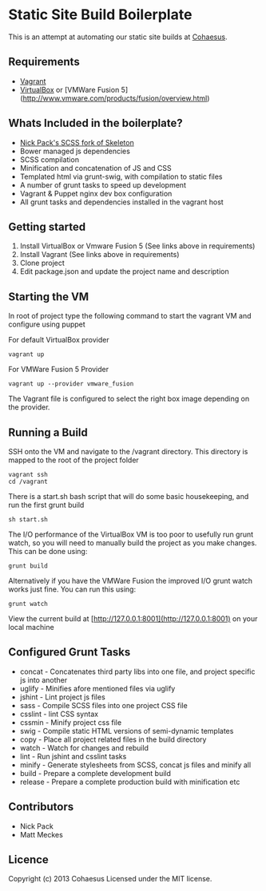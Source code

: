 # Static Site Build Boilerplate
This is an attempt at automating our static site builds at [Cohaesus](http://www.cohaesus.co.uk).

## Requirements
* [Vagrant](http://www.vagrantup.com/)
* [VirtualBox](https://www.virtualbox.org/) or [VMWare Fusion 5] (http://www.vmware.com/products/fusion/overview.html)

## Whats Included in the boilerplate?

* [Nick Pack's SCSS fork of Skeleton](https://github.com/nickpack/Skeleton-SCSS)
* Bower managed js dependencies
* SCSS compilation
* Minification and concatenation of JS and CSS
* Templated html via grunt-swig, with compilation to static files
* A number of grunt tasks to speed up development
* Vagrant & Puppet nginx dev box configuration
* All grunt tasks and dependencies installed in the vagrant host

## Getting started
1. Install VirtualBox or Vmware Fusion 5 (See links above in requirements)
2. Install Vagrant (See links above in requirements)
3. Clone project
4. Edit package.json and update the project name and description

## Starting the VM
In root of project type the following command to start the vagrant VM and configure using puppet

For default VirtualBox provider

    vagrant up

For VMWare Fusion 5 Provider

    vagrant up --provider vmware_fusion

The Vagrant file is configured to select the right box image depending on the provider.

## Running a Build
SSH onto the VM and navigate to the /vagrant directory. 
This directory is mapped to the root of the project folder

    vagrant ssh
    cd /vagrant
    
There is a start.sh bash script that will do some basic housekeeping, 
and run the first grunt build

    sh start.sh

The I/O performance of the VirtualBox VM is too poor to usefully run grunt watch, 
so you will need to manually build the project as you make changes. This can be done using:

    grunt build

Alternatively if you have the VMWare Fusion the improved I/O grunt watch works just fine. 
You can run this using:
    
    grunt watch
 
View the current build at [http://127.0.0.1:8001](http://127.0.0.1:8001) on your local machine 

## Configured Grunt Tasks
* concat - Concatenates third party libs into one file, and project specific js into another
* uglify - Minifies afore mentioned files via uglify
* jshint - Lint project js files
* sass - Compile SCSS files into one project CSS file
* csslint - lint CSS syntax
* cssmin - Minify project css file
* swig - Compile static HTML versions of semi-dynamic templates
* copy - Place all project related files in the build directory
* watch - Watch for changes and rebuild
* lint - Run jshint and csslint tasks
* minify - Generate stylesheets from SCSS, concat js files and minify all
* build - Prepare a complete development build
* release - Prepare a complete production build with minification etc

## Contributors
* Nick Pack
* Matt Meckes

## Licence
Copyright (c) 2013 Cohaesus
Licensed under the MIT license.	